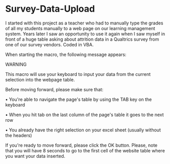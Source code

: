 # Survey-Data-Upload
I started with this project as a teacher who had to manually type the grades of all my students manually to a web page on our learning management system. Years later I saw an opportunity to use it again when I saw myself in front of a huge table asking about attrition data in a Qualtrics survey from one of our survey vendors. Coded in VBA.

When starting the macro, the following message appears:

WARNING

This macro will use your keyboard to input your data from the current selection into the webpage table.

Before moving forward, please make sure that:

• You're able to navigate the page's table by using the TAB key on the keyboard

• When you hit tab on the last column of the page's table it goes to the next row

• You already have the right selection on your excel sheet (usually without the headers)

If you're ready to move forward, please click the OK button. Please, note that you will have 8 seconds to go to the first cell of the website table where you want your data inserted.
